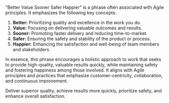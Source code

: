 "Better Value Sooner Safer Happier" is a phrase often associated with Agile principles. It emphasizes the following key concepts:

1. **Better:** Prioritizing quality and excellence in the work you do.
2. **Value:** Focusing on delivering valuable outcomes and results.
3. **Sooner:** Promoting faster delivery and reducing time-to-market.
4. **Safer:** Ensuring the safety and stability of the product or process.
5. **Happier:** Enhancing the satisfaction and well-being of team members and stakeholders.

In essence, this phrase encourages a holistic approach to work that seeks to provide high-quality, valuable results quickly, while maintaining safety and fostering happiness among those involved. It aligns with Agile principles and practices that emphasize customer-centricity, collaboration, and continuous improvement.

Deliver superior quality, achieve results more quickly, prioritize safety, and enhance overall satisfaction.